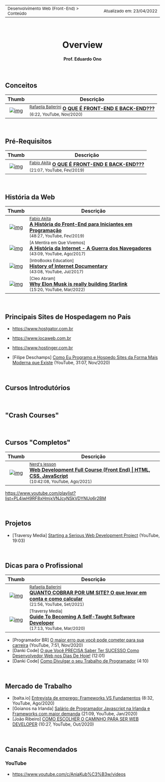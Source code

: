 <table>
<tr>
<td align="left" width="8000">
    <small>Desenvolvimento Web (Front-End) > Conteúdo</small>
</td>
<td align="right">
    <small>Atualizado&nbsp;em:&nbsp;23/04/2022</small>
</td>
</tr>
</table>

<br>

<h1 align="center">
Overview
</h1>
<h4 align="center">
Prof. Eduardo Ono
</h4>

<br>

## Conceitos

| Thumb | Descrição |
|:-:|---|
| [![img](https://img.youtube.com/vi/Em0R3csNMVE/default.jpg)](https://www.youtube.com/watch?v=Em0R3csNMVE "O QUE É FRONT-END E BACK-END???") | <sup>[Rafaella Ballerini]</sup> [__O QUE É FRONT-END E BACK-END???__](https://www.youtube.com/watch?v=Em0R3csNMVE)<br><sub>(6:22, YouTube, Nov/2020)</sub>

<br>

## Pré-Requisitos

| Thumb | Descrição |
|:-:|---|
| [![img](https://img.youtube.com/vi/sx4hAHhO9CY/default.jpg)](https://www.youtube.com/watch?v=sx4hAHhO9CY "O QUE É FRONT-END E BACK-END???") | <sup>[Fabio Akita]</sup> [__O QUE É FRONT-END E BACK-END???__](https://www.youtube.com/watch?v=sx4hAHhO9CY)<br><sub>(21:07, YouTube, Fev/2019)</sub>

<br>

## História da Web

| Thumb | Descrição |
|:-:|---|
| [![img](https://img.youtube.com/vi/VKmPGmFY7H4/default.jpg)](https://www.youtube.com/watch?v=VKmPGmFY7H4) | <sup>[Fabio Akita]</sup><br>[__A História do Front-End para Iniciantes em Programação__](https://www.youtube.com/watch?v=VKmPGmFY7H4)<br><sub>(48:27, YouTube, Fev/2019)</sub>
| [![img](https://img.youtube.com/vi/_TW45Wctsmg/default.jpg)](https://www.youtube.com/watch?v=_TW45Wctsmg) | <sup>[A Mentira em Que Vivemos]</sup><br>[__A História da Internet - A Guerra dos Navegadores__](https://www.youtube.com/watch?v=_TW45Wctsmg)<br><sub>(43:09, YouTube, Ago/2017)</sub>
| [![img](https://img.youtube.com/vi/dzqr7XQjbKY/default.jpg)](https://www.youtube.com/watch?v=dzqr7XQjbKY) | <sup>[IntroBooks Education]</sup><br>[__History of Internet Documentary__](https://www.youtube.com/watch?v=dzqr7XQjbKY)<br><sub>(43:08, YouTube, Jul/2017)</sub>
| [![img](https://img.youtube.com/vi/Q089i8RQPB0/default.jpg)](https://www.youtube.com/watch?v=Q089i8RQPB0) | <sup>[Cleo Abram]</sup><br>[__Why Elon Musk is really building Starlink__](https://www.youtube.com/watch?v=Q089i8RQPB0)<br><sub>(15:20, YouTube, Mar/2022)</sub>

<br>

## Principais Sites de Hospedagem no País

* https://www.hostgator.com.br
* https://www.locaweb.com.br
* https://www.hostinger.com.br

* [Filipe Deschamps] [Como Eu Programo e Hospedo Sites da Forma Mais Moderna que Existe](https://www.youtube.com/watch?v=EW7m2WIvFgQ) (YouTube, 31:07, Nov/2020)

<br>

## Cursos Introdutórios

<br>

## "Crash Courses"

<br>

## Cursos "Completos"

| Thumb | Descrição |
| :-: | --- |
| [![img](https://img.youtube.com/vi/TdqQqyc7pfU/default.jpg)](https://www.youtube.com/watch?v=TdqQqyc7pfU "Web Development Full Course (Front End) \| HTML, CSS, JavaScript") | <sup>[Nerd's lesson]</sup><br> [__Web Development Full Course (Front End) \| HTML, CSS, JavaScript__](https://www.youtube.com/watch?v=TdqQqyc7pfU)<br><sub>(10:42:08, YouTube, Ago/2021)</sub>

https://www.youtube.com/playlist?list=PL4iwH9RF8xHmjxVNJcyNSkVDYNUo6r2BM

<br>

## Projetos

* [Traversy Media] [Starting a Serious Web Development Project](https://youtu.be/gGGPTskb7c8) (YouTube, 19:03)

<br>

## Dicas para o Profissional

| Thumb | Descrição |
| :-: | --- |
| [![img](https://img.youtube.com/vi/5LVqVcl9ICY/default.jpg)](https://www.youtube.com/watch?v=5LVqVcl9ICY "QUANTO COBRAR POR UM SITE? O que levar em conta e como calcular") | <sup>[Rafaella Ballerini]</sup><br> [__QUANTO COBRAR POR UM SITE? O que levar em conta e como calcular__](https://www.youtube.com/watch?v=5LVqVcl9ICY)<br><sub>(21:56, YouTube, Set/2021)</sub>
| [![img](https://img.youtube.com/vi/J6rVaFzOEP8/default.jpg)](https://www.youtube.com/watch?v=J6rVaFzOEP8 "Guide To Becoming A Self-Taught Software Developer") | <sup>[Traversy Media]</sup><br> [__Guide To Becoming A Self-Taught Software Developer__](https://www.youtube.com/watch?v=J6rVaFzOEP8)<br><sub>(17:13, YouTube, Mar/2020)</sub>
* [Programador BR] [O maior erro que você pode cometer para sua carreira](https://www.youtube.com/watch?v=2v-pT8rDvE4) (YouTube, 7:51, Nov/2020)
* [Danki Code] [O que Você PRECISA Saber Ter SUCESSO Como Desenvolvedor Web nos Dias De Hoje!](https://www.youtube.com/watch?v=KProuszNyKQ) (12:01)
* [Danki Code] [Como Divulgar o seu Trabalho de Programador](https://www.youtube.com/watch?v=mObLc_hn2t0) (4:10)

<br>

## Mercado de Trabalho

* [balta.io] [Entrevista de emprego: Frameworks VS Fundamentos]() (8:32, YouTube, Ago/2020)
* [Goianos na Irlanda] [Salário de Programador Javascript na Irlanda e Frameworks com maior demanda](https://www.youtube.com/watch?v=gXs6s5nBEpg) (21:09, YouTube, Jan/2020)
* [João Ribeiro] [COMO ESCOLHER O CAMINHO PARA SER WEB DEVELOPER](https://www.youtube.com/watch?v=to0YodD8I7g) (10:27, YouTube, Out/2020)

<br>

## Canais Recomendados

### YouTube

* https://www.youtube.com/c/AniaKub%C3%B3w/videos

<br>

[Rafaella Ballerini]: https://www.youtube.com/channel/UC_-uuuZbY0AAt9CViNzvc-Q
[Fabio Akita]: https://www.youtube.com/c/FabioAkita1990
[Nerd's lesson]: https://www.youtube.com/c/Nerdslesson
